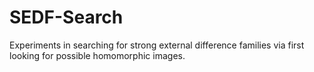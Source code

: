 # SEDF-Search
Experiments in searching for strong external difference families via first looking for possible homomorphic images. 
